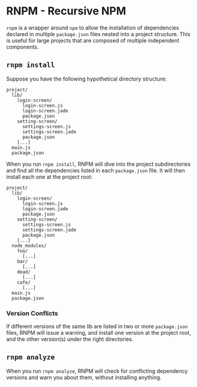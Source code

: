 RNPM - Recursive NPM
====================

`rnpm` is a wrapper around `npm` to allow the installation of dependencies declared in multiple `package.json` files nested into a project structure. This is useful for large projects that are composed of multiple independent components.

## `rnpm install`

Suppose you have the following hypothetical directory structure:

    project/
      lib/
        login-screen/
          login-screen.js
          login-screen.jade
          package.json
        setting-screen/
          settings-screen.js
          settings-screen.jade
          package.json
        [...]
      main.js
      package.json

When you run `rnpm install`, RNPM will dive into the project subdirectories and find all the dependencies listed in each `package.json` file. It will then install each one at the project root:

    project/
      lib/
        login-screen/
          login-screen.js
          login-screen.jade
          package.json
        setting-screen/
          settings-screen.js
          settings-screen.jade
          package.json
        [...]
      node_modules/
        foo/
          [...]
        bar/
          [...]
        dead/
          [...]
        cafe/
          [...]
      main.js
      package.json

### Version Conflicts

If different versions of the same lib are listed in two or more `package.json` files, RNPM will issue a warning, and install one version at the project root, and the other version(s) under the right directories.

## `rnpm analyze`

When you run `rnpm analyze`, RNPM will check for conflicting dependency versions and warn you about them, without installing anything.
